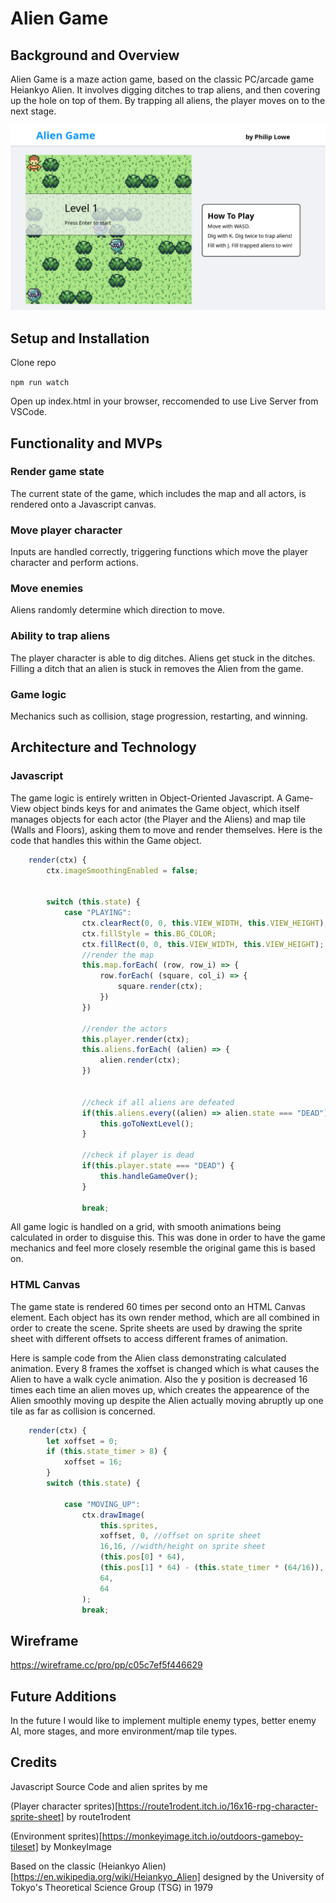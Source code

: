 # Alien Game

## Background and Overview

Alien Game is a maze action game, based on the classic PC/arcade game Heiankyo Alien. It involves digging ditches to trap aliens, and then covering up the hole on top of them. By trapping all aliens, the player moves on to the next stage.

![alien-game](/images/screenshot.png)

## Setup and Installation

Clone repo

`npm run watch`

Open up index.html in your browser, reccomended to use Live Server from VSCode.

## Functionality and MVPs

### Render game state

The current state of the game, which includes the map and all actors, is rendered onto a Javascript canvas.

### Move player character 

Inputs are handled correctly, triggering functions which move the player character and perform actions.

### Move enemies 

Aliens randomly determine which direction to move.

### Ability to trap aliens 

The player character is able to dig ditches. Aliens get stuck in the ditches. Filling a ditch that an alien is stuck in removes the Alien from the game.

### Game logic 

Mechanics such as collision, stage progression, restarting, and winning.

## Architecture and Technology

### Javascript

The game logic is entirely written in Object-Oriented Javascript. A Game-View object binds keys for and animates the Game object, which itself manages objects for each actor (the Player and the Aliens) and map tile (Walls and Floors), asking them to move and render themselves. Here is the code that handles this within the Game object.

```javascript 
    render(ctx) {
        ctx.imageSmoothingEnabled = false;


        switch (this.state) {
            case "PLAYING":
                ctx.clearRect(0, 0, this.VIEW_WIDTH, this.VIEW_HEIGHT);
                ctx.fillStyle = this.BG_COLOR;
                ctx.fillRect(0, 0, this.VIEW_WIDTH, this.VIEW_HEIGHT);
                //render the map
                this.map.forEach( (row, row_i) => {
                    row.forEach( (square, col_i) => {
                        square.render(ctx);      
                    })
                })
        
                //render the actors
                this.player.render(ctx);
                this.aliens.forEach( (alien) => {
                    alien.render(ctx);
                })

                
                //check if all aliens are defeated
                if(this.aliens.every((alien) => alien.state === "DEAD")) {
                    this.goToNextLevel();
                }

                //check if player is dead
                if(this.player.state === "DEAD") {
                    this.handleGameOver();
                }
                
                break;
```
All game logic is handled on a grid, with smooth animations being calculated in order to disguise this. This was done in order to have the game mechanics and feel more closely resemble the original game this is based on.


### HTML Canvas

The game state is rendered 60 times per second onto an HTML Canvas element. Each object has its own render method, which are all combined in order to create the scene. Sprite sheets are used by drawing the sprite sheet with different offsets to access different frames of animation.

Here is sample code from the Alien class demonstrating calculated animation. Every 8 frames the xoffset is changed which is what causes the Alien to have a walk cycle animation. Also the y position is decreased 16 times each time an alien moves up, which creates the appearence of the Alien smoothly moving up despite the Alien actually moving abruptly up one tile as far as collision is concerned.

```javascript
    render(ctx) {
        let xoffset = 0;
        if (this.state_timer > 8) {
            xoffset = 16;
        }
        switch (this.state) {
            
            case "MOVING_UP":
                ctx.drawImage(
                    this.sprites,
                    xoffset, 0, //offset on sprite sheet
                    16,16, //width/height on sprite sheet
                    (this.pos[0] * 64), 
                    (this.pos[1] * 64) - (this.state_timer * (64/16)),
                    64, 
                    64
                );
                break;
```

## Wireframe

https://wireframe.cc/pro/pp/c05c7ef5f446629

## Future Additions

In the future I would like to implement multiple enemy types, better enemy AI, more stages, and more environment/map tile types.

## Credits

Javascript Source Code and alien sprites by me

(Player character sprites)[https://route1rodent.itch.io/16x16-rpg-character-sprite-sheet] by route1rodent

(Environment sprites)[https://monkeyimage.itch.io/outdoors-gameboy-tileset] by MonkeyImage

Based on the classic (Heiankyo Alien)[https://en.wikipedia.org/wiki/Heiankyo_Alien] designed by the University of Tokyo's Theoretical Science Group (TSG) in 1979

